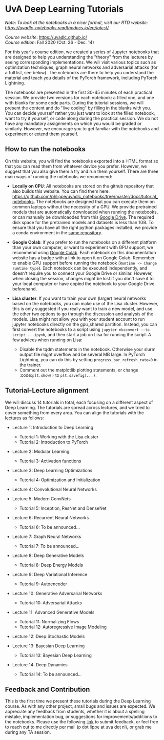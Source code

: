 UvA Deep Learning Tutorials
===========================

*Note: To look at the notebooks in a nicer format, visit our RTD website: https://uvadlc-notebooks.readthedocs.io/en/latest/*

*Course website*: https://uvadlc.github.io/<br>
*Course edition*: Fall 2020 (Oct. 26 - Dec. 14)

For this year's course edition, we created a series of Jupyter notebooks that are designed to help you understanding the "theory" from the lectures by seeing corresponding implementations. 
We will visit various topics such as optimization techniques, graph neural networks and adversarial attacks (for a full list, see below).
The notebooks are there to help you understand the material and teach you details of the PyTorch framework, including PyTorch Lightning. 

The notebooks are presented in the first 30-45 minutes of each practical session.
We provide two versions for each notebook: a filled one, and one with blanks for some code parts. 
During the tutorial sessions, we will present the content and do "live coding" by filling in the blanks with you.
You can decide yourself rather you just want to look at the filled notebook, want to try it yourself, or code along during the practical session.
We do not have any mandatory assignments on which you would be graded or similarly. 
However, we encourage you to get familiar with the notebooks and experiment or extend them yourself.

How to run the notebooks
------------------------

On this website, you will find the notebooks exported into a HTML format so that you can read them from whatever device you prefer. However, we suggest that you also give them a try and run them yourself. There are three main ways of running the notebooks we recommend:

- **Locally on CPU**: All notebooks are stored on the github repository that also builds this website. You can find them here: https://github.com/phlippe/uvadlc_notebooks/tree/master/docs/tutorial_notebooks. The notebooks are designed that you can execute them on common laptops without the necessity of a GPU. We provide pretrained models that are automatically downloaded when running the notebooks, or can manually be downloaoded from this [Google Drive](https://drive.google.com/drive/folders/1SevzqrkhHPAifKEHo-gi7J-dVxifvs4c?usp=sharing). The required disk space for the pretrained models and datasets is less than 1GB. To ensure that you have all the right python packages installed, we provide a conda environment in the [same repository](https://github.com/phlippe/uvadlc_notebooks/blob/master/dl2020_environment.yml). 

- **Google Colab**: If you prefer to run the notebooks on a different platform than your own computer, or want to experiment with GPU support, we recommend using [Google Colab](https://colab.research.google.com/notebooks/intro.ipynb#recent=true). Each notebook on this documentation website has a badge with a link to open it on Google Colab. Remember to enable GPU support before running the notebook (`Runtime -> Change runtime type`). Each notebook can be executed independently, and doesn't require you to connect your Google Drive or similar. However, when closing the session, changes might be lost if you don't save it to your local computer or have copied the notebook to your Google Drive beforehand.

- **Lisa cluster**: If you want to train your own (larger) neural networks based on the notebooks, you can make use of the Lisa cluster. However, this is only suggested if you really want to train a new model, and use the other two options to go through the discussion and analysis of the models. Lisa might not allow you with your student account to run jupyter notebooks directly on the gpu_shared partition. Instead, you can first convert the notebooks to a script using `jupyter nbconvert --to script ...ipynb`, and then start a job on Lisa for running the script. A few advices when running on Lisa:
   - Disable the tqdm statements in the notebook. Otherwise your slurm output file might overflow and be several MB large. In PyTorch Lightning, you can do this by setting `progress_bar_refresh_rate=0` in the trainer.
   - Comment out the matplotlib plotting statements, or change :code:`plt.show()` to `plt.savefig(...)`.

Tutorial-Lecture alignment
--------------------------

We will discuss 14 tutorials in total, each focusing on a different aspect of Deep Learning. The tutorials are spread across lectures, and we tried to cover something from every area. You can align the tutorials with the lectures as follows:

- Lecture 1: Introduction to Deep Learning

   - Tutorial 1: Working with the Lisa cluster
   - Tutorial 2: Introduction to PyTorch

- Lecture 2: Modular Learning

   - Tutorial 3: Activation functions

- Lecture 3: Deep Learning Optimizations 

   - Tutorial 4: Optimization and Initialization

- Lecture 4: Convolutional Neural Networks
- Lecture 5: Modern ConvNets

   - Tutorial 5: Inception, ResNet and DenseNet

- Lecture 6: Recurrent Neural Networks

   - Tutorial 6: To be announced...

- Lecture 7: Graph Neural Networks

   - Tutorial 7: To be announced...

- Lecture 8: Deep Generative Models

   - Tutorial 8: Deep Energy Models

- Lecture 9: Deep Variational Inference

   - Tutorial 9: Autoencoder

- Lecture 10: Generative Adversarial Networks

   - Tutorial 10: Adversarial Attacks

- Lecture 11: Advanced Generative Models

   - Tutorial 11: Normalizing Flows
   - Tutorial 12: Autoregressive Image Modeling

- Lecture 12: Deep Stochastic Models

- Lecture 13: Bayesian Deep Learning

   - Tutorial 13: Bayesian Deep Learning

- Lecture 14: Deep Dynamics

   - Tutorial 14: To be announced...

Feedback and Contribution
-------------------------

This is the first time we present these tutorials during the Deep Learning course. As with any other project, small bugs and issues are expected. We appreciate any feedback from students, whether it is about a spelling mistake, implementation bug, or suggestions for improvements/additions to the notebooks. Please use the following [link](https://docs.google.com/forms/d/e/1FAIpQLSeIhwrFSHlDSWGAgCN-RcTKm7Sn7P6bxzIyzIGge6xId1K8DQ/viewform?usp=sf_link) to submit feedback, or feel free to reach out to me directly per mail (p dot lippe at uva dot nl), or grab me during any TA session.
